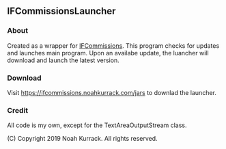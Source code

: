 ## IFCommissionsLauncher

### About

Created as a wrapper for [IFCommissions](https://github.com/NoahTK7/IFCommissions). This program checks for updates and launches main program. Upon an availabe update, the luancher will download and launch the latest version.

### Download

Visit https://ifcommissions.noahkurrack.com/jars to downlad the launcher.

### Credit

All code is my own, except for the TextAreaOutputStream class.

(C) Copyright 2019 Noah Kurrack. All rights reserved.